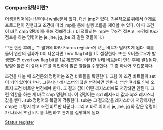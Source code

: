 ### Compare명령이란?

어셈블리어에는 if문이나 while문이 없다. 대신 jmp가 있다. 기본적으로 위에서 아래로 프로그램이 진행되고 조건에 따라 jmp를 통해 실행 흐름을 제어할 수 있다. 이 때 조건이 바로 cmp 명령어를 통해 정해진다. ( 더 정확히는 jmp는 무조건 점프고, 조건에 따라 점프를 하는 명령어는 je, jne, jg, jbe 와 같은 것들이다.)

모든 연산 후에는 그 결과에 따라 Status register에 있는 비트가 달라지게 된다. 예를 들어 연산의 결과가 0이 나온다면 zero flag bit를 1로 설정한다. 또는 오버플로우가 발생했다면 overflow flag bit를 1로 체크한다. 이러한 상태 비트들이 연산 후에 결정된다. 명령어들은 이 상태 비트를 확인하여 많은 일들을 수행한다. 그 중 하나가 조건문이다. 

조건을 나눌 때 조건문의 명령어는 조건 비트들을 확인한다. 그럼 이 조건 비트들이 set이 되어 있어야 한다. 그렇지만 레지스터의 값을 변경하면 안된다. 연산 결과로 인해 오로지 조건 비트만 변경해야 한다.  그 결과 값이 어떤 레지스터에도 저장되면 안된다. 그런 역할을 하는 게 바로 cmp 명령어다. 이 명령어는 op1 레지스터 값과 op2 레지스터 값을 뺀다. sub 명령어와 똑같이 작동한다. sub는 그 결과값을 레지스터에 저장하지만 cmp는 그렇지 않고 조건 비트만 바꾼다. 그리고 바로 이어서 je, jne, jg 와 같은 명령어가 나와서 조건 비트를 확인하고 분기를 실행하게 된다. 

[Status register](https://en.wikipedia.org/wiki/Status_register)